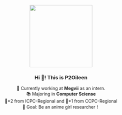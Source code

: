 <p align="center" width="200">
   <img align="center" width="200" src="https://avatars.githubusercontent.com/u/26021786?v=4" />
   <h3 align="center">Hi 🤪! This is P2Oileen</h3>
</p>

<p align="center">💼 Currently working at <strong>Megvii</strong> as an intern. <br /> 📚 Majoring in  <strong>Computer Sciense </strong><br /> 🥈*2 from ICPC-Regional and 🥈*1 from CCPC-Regional <br> 🎯 Goal: Be an anime girl researcher！<br/>
</p>

